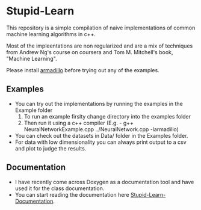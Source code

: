 # Stupid-Learn

This repository is a simple compilation of naive implementations of common machine learning algorithms in c++.

Most of the impleentations are non regularized and are a mix of techniques from Andrew Ng's course on coursera 
and Tom M. Mitchell's book, "Machine Learning".

Please install [armadillo](http://arma.sourceforge.net/) before trying out any of the examples.

## Examples
  - You can try out the implementations by running the examples in the Example folder
    1. To run an example firslty change directory into the examples folder
    2. Then run it using a c++ compiler (E.g. - g++ NeuralNetworkExample.cpp ../NeuralNetwork.cpp -larmadillo)
  - You can check out the datasets in Data/ folder in the Examples folder.
  - For data with low dimensionality you can always print output to a csv and plot to judge the results.
  
## Documentation
  - I have recently come across Doxygen as a documentation tool and have used it for the class documentation.
  - You can start reading the documentation here [Stupid-Learn-Documentation](https://abhay447.github.io/stupid-learn/html/index.html).